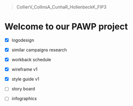 > CollierV_CollinsA_CunhaR_HollenbeckK_FIP3

# Welcome to our PAWP project

- [x] logodesign
- [x] similar campaigns research
- [x] workback schedule
- [x] wireframe v1
- [x] style guide v1
- [ ] story board
- [ ] infographics



